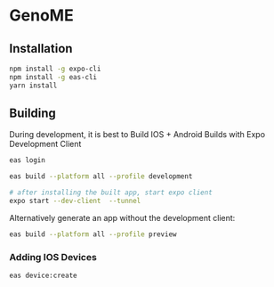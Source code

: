 # GenoME

## Installation

```bash
npm install -g expo-cli
npm install -g eas-cli
yarn install
```

## Building

During development, it is best to Build IOS + Android Builds with Expo Development Client

```bash
eas login

eas build --platform all --profile development

# after installing the built app, start expo client
expo start --dev-client  --tunnel
```

Alternatively generate an app without the development client:

```bash
eas build --platform all --profile preview
```

### Adding IOS Devices

```bash
eas device:create
```
